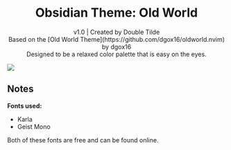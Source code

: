 <h1 align="center">Obsidian Theme: Old World</h1>

<div align="center">
v1.0 | Created by Double Tilde<br>
Based on the [Old World Theme](https://github.com/dgox16/oldworld.nvim) by dgox16<br>
Designed to be a relaxed color palette that is easy on the eyes.
</div>

<img src="./images/example.png"><br />

## Notes

**Fonts used:**

- Karla
- Geist Mono

Both of these fonts are free and can be found online.
